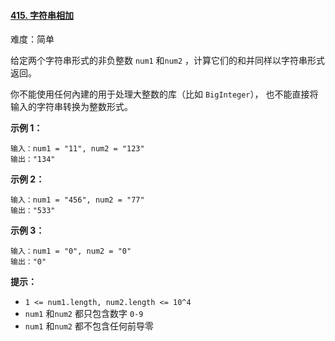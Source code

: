 #### [415\. 字符串相加](https://leetcode.cn/problems/add-strings/)

难度：简单

给定两个字符串形式的非负整数 `num1` 和`num2` ，计算它们的和并同样以字符串形式返回。

你不能使用任何內建的用于处理大整数的库（比如 `BigInteger`）， 也不能直接将输入的字符串转换为整数形式。

**示例 1：**

```
输入：num1 = "11", num2 = "123"
输出："134"
```

**示例 2：**

```
输入：num1 = "456", num2 = "77"
输出："533"
```

**示例 3：**

```
输入：num1 = "0", num2 = "0"
输出："0"
```

**提示：**

-   `1 <= num1.length, num2.length <= 10^4`
-   `num1` 和`num2` 都只包含数字 `0-9`
-   `num1` 和`num2` 都不包含任何前导零
